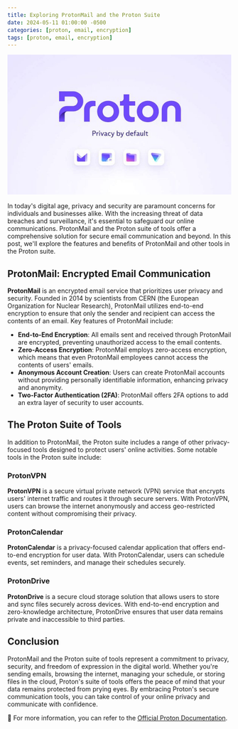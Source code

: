 ```yaml
---
title: Exploring ProtonMail and the Proton Suite
date: 2024-05-11 01:00:00 -0500
categories: [proton, email, encryption]
tags: [proton, email, encryption]
---
```


![Exploring ProtonMail and the Proton Suite](/assets/img/posts/2024/exploring_proton_mail/exploring_proton_mail.jpeg)


In today's digital age, privacy and security are paramount concerns for individuals and businesses alike. With the increasing threat of data breaches and surveillance, it's essential to safeguard our online communications. ProtonMail and the Proton suite of tools offer a comprehensive solution for secure email communication and beyond. In this post, we'll explore the features and benefits of ProtonMail and other tools in the Proton suite.

## ProtonMail: Encrypted Email Communication

**ProtonMail** is an encrypted email service that prioritizes user privacy and security. Founded in 2014 by scientists from CERN (the European Organization for Nuclear Research), ProtonMail utilizes end-to-end encryption to ensure that only the sender and recipient can access the contents of an email. Key features of ProtonMail include:

- **End-to-End Encryption**: All emails sent and received through ProtonMail are encrypted, preventing unauthorized access to the email contents.
- **Zero-Access Encryption**: ProtonMail employs zero-access encryption, which means that even ProtonMail employees cannot access the contents of users' emails.
- **Anonymous Account Creation**: Users can create ProtonMail accounts without providing personally identifiable information, enhancing privacy and anonymity.
- **Two-Factor Authentication (2FA)**: ProtonMail offers 2FA options to add an extra layer of security to user accounts.

## The Proton Suite of Tools

In addition to ProtonMail, the Proton suite includes a range of other privacy-focused tools designed to protect users' online activities. Some notable tools in the Proton suite include:

### ProtonVPN

**ProtonVPN** is a secure virtual private network (VPN) service that encrypts users' internet traffic and routes it through secure servers. With ProtonVPN, users can browse the internet anonymously and access geo-restricted content without compromising their privacy.

### ProtonCalendar

**ProtonCalendar** is a privacy-focused calendar application that offers end-to-end encryption for user data. With ProtonCalendar, users can schedule events, set reminders, and manage their schedules securely.

### ProtonDrive

**ProtonDrive** is a secure cloud storage solution that allows users to store and sync files securely across devices. With end-to-end encryption and zero-knowledge architecture, ProtonDrive ensures that user data remains private and inaccessible to third parties.

## Conclusion

ProtonMail and the Proton suite of tools represent a commitment to privacy, security, and freedom of expression in the digital world. Whether you're sending emails, browsing the internet, managing your schedule, or storing files in the cloud, Proton's suite of tools offers the peace of mind that your data remains protected from prying eyes. By embracing Proton's secure communication tools, you can take control of your online privacy and communicate with confidence.


📝 For more information, you can refer to the [Official Proton Documentation](https://proton.me/support). 



